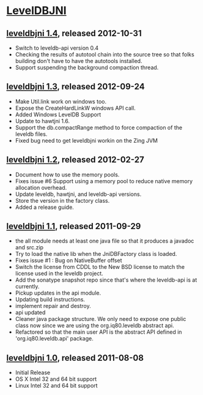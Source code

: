 # [LevelDBJNI](https://github.com/fusesource/leveldbjni)

## [leveldbjni 1.4][1_4], released 2012-10-31
[1_4]: http://repo.fusesource.com/nexus/content/groups/public/org/fusesource/leveldbjni/leveldbjni/1.4

* Switch to leveldb-api version 0.4
* Checking the results of autotool chain into the source tree so that folks building don't have to have the autotools installed.
* Support suspending the background compaction thread.

## [leveldbjni 1.3][1_3], released 2012-09-24
[1_3]: http://repo.fusesource.com/nexus/content/groups/public/org/fusesource/leveldbjni/leveldbjni/1.3

* Make Util.link work on windows too.
* Expose the CreateHardLinkW windows API call.
* Added Windows LevelDB Support
* Update to hawtjni 1.6.
* Support the db.compactRange method to force compaction of the leveldb files.
* Fixed bug need to get leveldbjni workin on the Zing JVM

## [leveldbjni 1.2][1_2], released 2012-02-27
[1_2]: http://repo.fusesource.com/nexus/content/groups/public/org/fusesource/leveldbjni/leveldbjni/1.2

* Document how to use the memory pools.
* Fixes issue #6 Support using a memory pool to reduce native memory allocation overhead.
* Update leveldb, hawtjni, and leveldb-api versions.
* Store the version in the factory class.
* Added a release guide.

## [leveldbjni 1.1][1_1], released 2011-09-29
[1_1]: http://repo.fusesource.com/nexus/content/groups/public/org/fusesource/leveldbjni/leveldbjni/1.1

* the all module needs at least one java file so that it produces a javadoc and src.zip
* Try to load the native lib when the JniDBFactory class is loaded.
* Fixes issue #1 : Bug on NativeBuffer offset
* Switch the license from CDDL to the New BSD license to match the license used in the leveldb project.
* Add the sonatype snapshot repo since that's where the leveldb-api is at currently.
* Pickup updates in the api module.
* Updating build instructions.
* implement repair and destroy.
* api updated
* Cleaner java package structure. We only need to expose one public class now since we are using the org.iq80.leveldb abstract api.
* Refactored so that the main user API is the abstract API defined in 'org.iq80.leveldb.api' package.

## [leveldbjni 1.0][1_0], released 2011-08-08
[1_0]: http://repo.fusesource.com/nexus/content/groups/public/org/fusesource/leveldbjni/leveldbjni/1.0

* Initial Release
* OS X Intel 32 and 64 bit support
* Linux Intel 32 and 64 bit support
